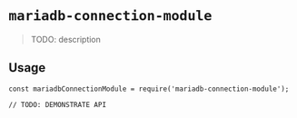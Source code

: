 # `mariadb-connection-module`

> TODO: description

## Usage

```
const mariadbConnectionModule = require('mariadb-connection-module');

// TODO: DEMONSTRATE API
```

